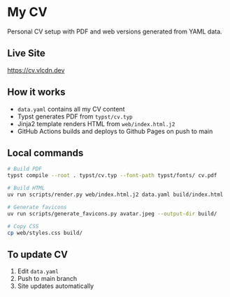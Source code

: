 # My CV

Personal CV setup with PDF and web versions generated from YAML data.

## Live Site

<https://cv.vlcdn.dev>

## How it works

- `data.yaml` contains all my CV content
- Typst generates PDF from `typst/cv.typ`
- Jinja2 template renders HTML from `web/index.html.j2`
- GitHub Actions builds and deploys to Github Pages on push to main

## Local commands

```bash
# Build PDF
typst compile --root . typst/cv.typ --font-path typst/fonts/ cv.pdf

# Build HTML
uv run scripts/render.py web/index.html.j2 data.yaml build/index.html

# Generate favicons
uv run scripts/generate_favicons.py avatar.jpeg --output-dir build/

# Copy CSS
cp web/styles.css build/
```

## To update CV

1. Edit `data.yaml`
2. Push to main branch
3. Site updates automatically
